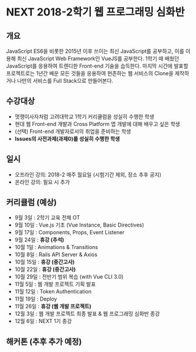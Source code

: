 # NEXT 2018-2학기 웹 프로그래밍 심화반

## 개요
JavaScript ES6을 비롯한 2015년 이후 쓰이는 최신 JavaScript를 공부하고, 이를 이용해 최신 JavaScript Web Framework인 VueJS를 공부한다. 1학기 때 배웠던 JavaScript를 응용하여 트렌디한 Front-end 기술을 습득한다. 마지막 시간에 발표할 프로젝트로는 1년간 배운 모든 것들을 응용하여 현존하는 웹 서비스의 Clone을 제작하거나 나만의 서비스를 Full Stack으로 만들어본다.

## 수강대상
- 멋쟁이사자처럼 고려대학교 1학기 커리큘럼을 성실히 수행한 학생
- 현대 웹 Front-end 개발과 Cross Platform 앱 개발에 대해 배우고 싶은 학생
- (선택) Front-end 개발자로서의 취업을 준비하는 학생
- **Issues의 사전과제(과제0)를 성실히 수행한 학생**

## 일시
- 오프라인 강의: 2018-2 매주 월요일 (시험기간 제외, 장소 추후 공지)
- 온라인 강의: 필요 시 추가

## 커리큘럼 (예상)
- 9월 3일   : 2학기 교육 전체 OT
- 9월 10일  : Vue.js 기초 (Vue Instance, Basic Directives)
- 9월 17일  : Components, Props, Event Listener
- 9월 24일  : **휴강 (추석)**
- 10월 1일  : Animations & Transitions
- 10월 8일  : Rails API Server & Axios
- 10월 15일 : **휴강 (중간고사)**
- 10월 22일 : **휴강 (중간고사)**
- 10월 29일 : 전반기 범위 복습 (with Vue CLI 3.0)
- 11월 5일  : 웹 개발 프로젝트 기획 발표
- 11월 12일 : Token Authentication
- 11월 19일 : Deploy
- 11월 26일 : **휴강 (웹 개발 프로젝트)**
- 12월 3일  : 웹 개발 프로젝트 최종 발표 & 웹 프로그래밍 심화반 종강
- 12월 6일  : NEXT 1기 종강

## 해커톤 (추후 추가 예정)
